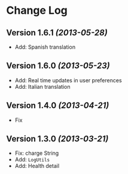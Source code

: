Change Log
===============================================================================

Version 1.6.1 *(2013-05-28)*
----------------------------

 * Add:  Spanish translation

Version 1.6.0 *(2013-05-23)*
----------------------------

 * Add:  Real time updates in user preferences
 * Add:  Italian translation

Version 1.4.0 *(2013-04-21)*
----------------------------
 * Fix

Version 1.3.0 *(2013-03-21)*
----------------------------
 * Fix: charge String
 * Add: `LogUtils` 
 * Add: Health detail
